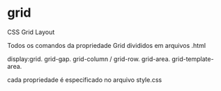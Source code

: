 # grid
CSS Grid Layout

Todos os comandos da propriedade Grid divididos em arquivos .html

display:grid.
grid-gap.
grid-column / grid-row.
grid-area.
grid-template-area.

cada propriedade é especificado no arquivo style.css
